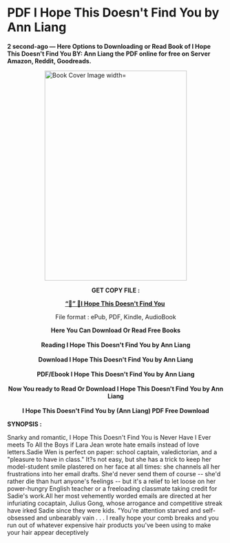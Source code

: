 # PDF I Hope This Doesn't Find You by Ann Liang
<p><strong>2 second-ago &mdash; Here Options to Downloading or Read Book of I Hope This Doesn't Find You BY: Ann Liang the PDF online for free on Server Amazon, Reddit, Goodreads.</strong></p><p><a href="https://educationsharingacademy.cloud/?book=124932739-i-hope-this-doesn-t-find-you"><img style="display: block; margin-left: auto; margin-right: auto;" src="https://i.gr-assets.com/images/S/compressed.photo.goodreads.com/books/1688093952l/124932739.jpg" alt="Book Cover Image width=" width="330" height="488" /></a></p><p style="text-align: center;"><strong>GET COPY FILE :</strong></p><p style="text-align: center;"><strong><a href="https://educationsharingacademy.cloud/?book=124932739-i-hope-this-doesn-t-find-you" target="_blank" rel="noopener">“📢” 🔗I Hope This Doesn't Find You</a>&nbsp;</strong></p><p style="text-align: center;">File format : ePub, PDF, Kindle, AudioBook</p><div style="text-align: center;"><strong>Here You Can Download Or Read Free Books</strong></div><div style="text-align: center;">&nbsp;</div><div style="text-align: center;"><strong>Reading I Hope This Doesn't Find You by Ann Liang</strong></div><div style="text-align: center;">&nbsp;</div><div style="text-align: center;"><strong>Download I Hope This Doesn't Find You by Ann Liang</strong></div><div style="text-align: center;">&nbsp;</div><div style="text-align: center;"><strong>PDF/Ebook I Hope This Doesn't Find You by Ann Liang</strong></div><div style="text-align: center;">&nbsp;</div><div style="text-align: center;"><strong>Now You ready to Read Or Download I Hope This Doesn't Find You by Ann Liang</strong></div><div style="text-align: center;">&nbsp;</div><div style="text-align: center;"><strong>I Hope This Doesn't Find You by (Ann Liang) PDF Free Download</strong></div><p><strong>SYNOPSIS :</strong></p><p>Snarky and romantic, I Hope This Doesn't Find You is Never Have I Ever meets To All the Boys if Lara Jean wrote hate emails instead of love letters.Sadie Wen is perfect on paper: school captain, valedictorian, and a "pleasure to have in class." It?s not easy, but she has a trick to keep her model-student smile plastered on her face at all times: she channels all her frustrations into her email drafts. She'd never send them of course -- she'd rather die than hurt anyone's feelings -- but it's a relief to let loose on her power-hungry English teacher or a freeloading classmate taking credit for Sadie's work.All her most vehemently worded emails are directed at her infuriating cocaptain, Julius Gong, whose arrogance and competitive streak have irked Sadie since they were kids. "You're attention starved and self-obsessed and unbearably vain . . . I really hope your comb breaks and you run out of whatever expensive hair products you've been using to make your hair appear deceptively </p>
